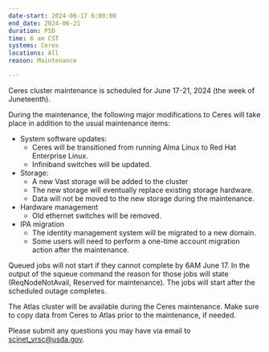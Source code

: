 ```yaml
---
date-start: 2024-06-17 6:00:00
end_date: 2024-06-21
duration: P5D
time: 6 am CST
systems: Ceres
locations: All
reason: Maintenance

---
```


Ceres cluster maintenance is scheduled for June 17-21, 2024 (the week of Juneteenth).

During the maintenance, the following major modifications to Ceres will take place in addition to the usual maintenance items:

* System software updates:
  * Ceres will be transitioned from running Alma Linux to Red Hat Enterprise Linux.
  * Infiniband switches will be updated.
* Storage:
  * A new Vast storage will be added to the cluster
  * The new storage will eventually replace existing storage hardware.
  * Data will not be moved to the new storage during the maintenance.
* Hardware management
  * Old ethernet switches will be removed.
* IPA migration
  * The identity management system will be migrated to a new domain.
  * Some users will need to perform a one-time account migration action after the maintenance.


Queued jobs will not start if they cannot complete by 6AM June 17. In the output of the squeue command the reason for those jobs will state (ReqNodeNotAvail, Reserved for maintenance). The jobs will start after the scheduled outage completes.

The Atlas cluster will be available during the Ceres maintenance. Make sure to copy data from Ceres to Atlas prior to the maintenance, if needed.

Please submit any questions you may have via email to [scinet_vrsc@usda.gov](scinet_vrsc@usda.gov).
